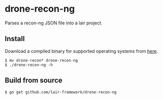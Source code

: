 # drone-recon-ng
Parses a recon-ng JSON file into a lair project.

## Install
Download a compiled binary for supported operating systems from [here](https://github.com/lair-framework/drone-recon-ng/releases/latest).

```
$ mv drone-recon* drone-recon-ng
$ ./drone-recon-ng -h
```

## Build from source
```
$ go get github.com/lair-framework/drone-recon-ng
```
